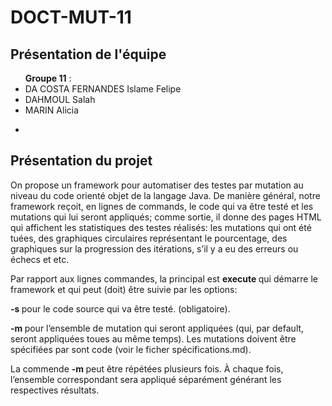 DOCT-MUT-11
==

Présentation de l'équipe
-
<ul><b> Groupe 11</b> :
<li>DA COSTA FERNANDES	Islame Felipe</li>
<li>DAHMOUL	Salah</li>
<li>MARIN Alicia</li>
</ul>

-

Présentation du projet
-

<p>On propose un framework pour automatiser des testes par mutation au niveau du code orienté objet de la langage Java. De manière général, notre framework reçoit, en lignes de commands, le code qui va être testé et les mutations qui lui seront appliqués; comme sortie, il donne des pages HTML qui affichent les statistiques des testes réalisés: les mutations qui ont été tuées, des graphiques circulaires représentant le pourcentage, des graphiques sur la progression des itérations, s’il y a eu des erreurs ou échecs et etc.</p>

<p>Par rapport aux lignes commandes, la principal est <b> execute </b> qui démarre le framework et qui peut (doit) être suivie par les options: </p>

<p><b> -s </b> pour le code source qui va être testé. (obligatoire).</p>
<p><b> -m </b> pour l’ensemble de mutation qui seront appliquées (qui, par default, seront appliquées toues au même temps). Les mutations doivent être spécifiées par sont code (voir le ficher spécifications.md). </p>  

<p>La commende <b> -m </b> peut être répétées plusieurs fois. À chaque fois, l’ensemble correspondant sera appliqué séparément générant les respectives résultats.</p>   

